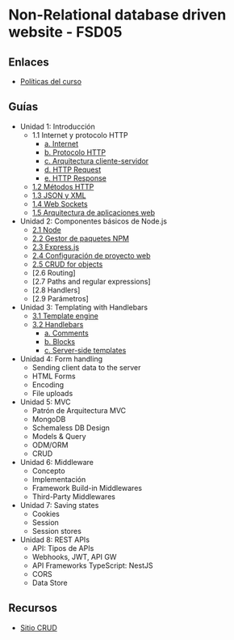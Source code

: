 # Non-Relational database driven website - FSD05

## Enlaces

  * [Políticas del curso](https://aulavirtual.espol.edu.ec/files/3607800/download?download_frd=1)

## Guías

* Unidad 1: Introducción 
  * 1.1 Internet y protocolo HTTP
    * [a. Internet](guias/unidad1/guia1_1.md) 
    * [b. Protocolo HTTP](guias/unidad1/guia1_1.md) 
    * [c. Arquitectura cliente-servidor](guias/unidad1/guia1_2.md)  
    * [d. HTTP Request](guias/unidad1/guia1_1.md) 
    * [e. HTTP Response](guias/unidad1/guia1_1.md) 
  * [1.2 Métodos HTTP](guias/unidad1/guia1_3.md)
  * [1.3 JSON y XML](guias/xml_json.md)
  * [1.4 Web Sockets](guias/unidad1/guia1_4.md)
  * [1.5 Arquitectura de aplicaciones web](guias/unidad1/guia1_2.md) 
* Unidad 2: Componentes básicos de Node.js
  * [2.1 Node](guias/guias2/guia2_1.md)
  * [2.2 Gestor de paquetes NPM](guias/guias2/guia2_2.md)
  * [2.3 Express.js](guias/guias2/guia2_1.md)
  * [2.4 Configuración de proyecto web](guias/guias2/guia2_3.md)
  * [2.5 CRUD for objects](guias/guias2/guia2_5.md)
  * [2.6 Routing]
  * [2.7 Paths and regular expressions]
  * [2.8 Handlers]
  * [2.9 Parámetros]
* Unidad 3: Templating with Handlebars 
  * [3.1 Template engine](guias/guias3/guia3_1.md)
  * [3.2 Handlebars](guias/guias3/guia3_2/guia3_2.md)
    * [a. Comments](guias/guias3/guia3_2/guia3_2_1.md)
    * [b. Blocks](guias/guias3/guia3_2/guia3_2_2.md)
    * [c. Server-side templates](guias/guias3/guia3_2/guia3_2_3.md)
* Unidad 4: Form handling
  * Sending client data to the server
  * HTML Forms
  * Encoding
  * File uploads
* Unidad 5: MVC 
  * Patrón de Arquitectura MVC
  * MongoDB
  * Schemaless DB Design
  * Models & Query
  * ODM/ORM
  * CRUD
* Unidad 6: Middleware
  * Concepto
  * Implementación
  * Framework Build-in Middlewares
  * Third-Party Middlewares
* Unidad 7: Saving states 
  * Cookies
  * Session
  * Session stores
* Unidad 8: REST APIs
  * API: Tipos de APIs
  * Webhooks, JWT, API GW
  * API Frameworks TypeScript: NestJS
  * CORS
  * Data Store
## Recursos
* [Sitio CRUD](guias/recursos/sitio-CRUD.rar)